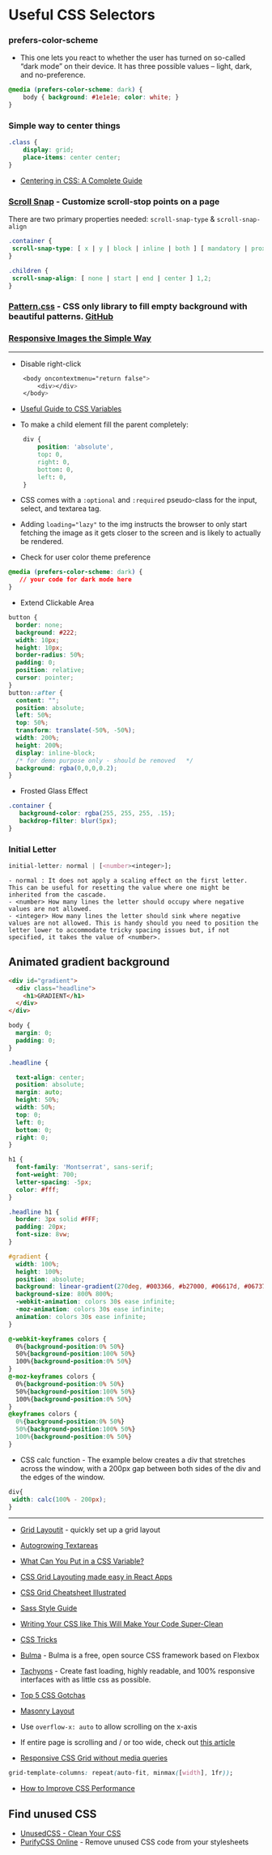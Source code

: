 # Useful CSS Selectors

### prefers-color-scheme
* This one lets you react to whether the user has turned on so-called “dark mode” on their device. It has three possible values – light, dark, and no-preference.
```CSS
@media (prefers-color-scheme: dark) {
    body { background: #1e1e1e; color: white; }
}
```

### Simple way to center things
``` CSS
.class {
    display: grid;
    place-items: center center;
}
```

* [Centering in CSS: A Complete Guide](https://css-tricks.com/centering-css-complete-guide/)

### [Scroll Snap](https://blog.logrocket.com/how-to-use-css-scroll-snap/) - Customize scroll-stop points on a page
There are two primary properties needed: `scroll-snap-type` & `scroll-snap-align`
``` CSS
.container {
 scroll-snap-type: [ x | y | block | inline | both ] [ mandatory | proximity ];
}
```
``` CSS
.children {
 scroll-snap-align: [ none | start | end | center ] 1,2;
}
```

### [Pattern.css](https://bansal.io/pattern-css) - CSS only library to fill empty background with beautiful patterns. [GitHub](https://github.com/bansal-io/pattern.css)

### [Responsive Images the Simple Way](https://cloudfour.com/thinks/responsive-images-the-simple-way/)

---

* Disable right-click 
``` CSS
    <body oncontextmenu="return false">
        <div></div>
    </body>
```
* [Useful Guide to CSS Variables](https://increment.com/frontend/a-users-guide-to-css-variables/)

* To make a child element fill the parent completely:
``` CSS
    div {
        position: 'absolute',
        top: 0,
        right: 0,
        bottom: 0,
        left: 0,
    }
```

* CSS comes with a `:optional` and `:required` pseudo-class for the input, select, and textarea tag.

* Adding `loading="lazy"` to the img instructs the browser to only start fetching the image as it gets closer to the screen and is likely to actually be rendered.

* Check for user color theme preference
```css
@media (prefers-color-scheme: dark) {
   // your code for dark mode here
}
```

* Extend Clickable Area
```css
button {
  border: none;
  background: #222;
  width: 10px;
  height: 10px;
  border-radius: 50%;
  padding: 0;
  position: relative;
  cursor: pointer;
}
button::after {
  content: "";
  position: absolute;
  left: 50%;
  top: 50%;
  transform: translate(-50%, -50%);
  width: 200%;
  height: 200%;
  display: inline-block;
  /* for demo purpose only - should be removed   */
  background: rgba(0,0,0,0.2);
}
```

* Frosted Glass Effect
```css
.container {
   background-color: rgba(255, 255, 255, .15);
   backdrop-filter: blur(5px);
}
```

### Initial Letter
```css
initial-letter: normal | [<number><integer>];
```

    - normal : It does not apply a scaling effect on the first letter. This can be useful for resetting the value where one might be inherited from the cascade.
    - <number> How many lines the letter should occupy where negative values are not allowed.
    - <integer> How many lines the letter should sink where negative values are not allowed. This is handy should you need to position the letter lower to accommodate tricky spacing issues but, if not specified, it takes the value of <number>.

## Animated gradient background
```html
<div id="gradient">
  <div class="headline">
    <h1>GRADIENT</h1>
  </div>
</div>
```
```css
body {
  margin: 0;
  padding: 0;
}

.headline {

  text-align: center;
  position: absolute;
  margin: auto;
  height: 50%;
  width: 50%;
  top: 0;
  left: 0;
  bottom: 0;
  right: 0;
}

h1 {
  font-family: 'Montserrat', sans-serif;
  font-weight: 700;
  letter-spacing: -5px;
  color: #fff;
}

.headline h1 {
  border: 3px solid #FFF;
  padding: 20px;
  font-size: 8vw;
}

#gradient {
  width: 100%;
  height: 100%;
  position: absolute;
  background: linear-gradient(270deg, #003366, #b27000, #06617d, #067370);
  background-size: 800% 800%;
  -webkit-animation: colors 30s ease infinite;
  -moz-animation: colors 30s ease infinite;
  animation: colors 30s ease infinite;
}

@-webkit-keyframes colors {
  0%{background-position:0% 50%}
  50%{background-position:100% 50%}
  100%{background-position:0% 50%}
}
@-moz-keyframes colors {
  0%{background-position:0% 50%}
  50%{background-position:100% 50%}
  100%{background-position:0% 50%}
}
@keyframes colors { 
  0%{background-position:0% 50%}
  50%{background-position:100% 50%}
  100%{background-position:0% 50%}
}
```

* CSS calc function - The example below creates a div that stretches across the window, with a 200px gap between both sides of the div and the edges of the window.
```css
div{
 width: calc(100% - 200px);
}
```

---

* [Grid Layoutit](https://grid.layoutit.com) - quickly set up a grid layout

* [Autogrowing Textareas](https://css-tricks.com/the-cleanest-trick-for-autogrowing-textareas/)

* [What Can You Put in a CSS Variable?](https://codersblock.com/blog/what-can-you-put-in-a-css-variable/)

* [CSS Grid Layouting made easy in React Apps](https://medium.com/@paramsingh_66174/css-grid-layouting-made-easy-in-react-apps-a8a6b1a23531)

* [CSS Grid Cheatsheet Illustrated](https://dev.to/joyshaheb/css-grid-cheat-sheet-illustrated-in-2021-1a3)

* [Sass Style Guide](https://css-tricks.com/sass-style-guide/)

* [Writing Your CSS like This Will Make Your Code Super-Clean](https://levelup.gitconnected.com/writing-your-css-like-this-will-make-your-code-super-clean-f82d4bfeb468)

* [CSS Tricks](https://css-tricks.com)

* [Bulma](https://bulma.io) - Bulma is a free, open source CSS framework based on Flexbox

* [Tachyons](https://tachyons.io) - Create fast loading, highly readable, and 100% responsive interfaces with as little css as possible.

* [Top 5 CSS Gotchas](https://sargalias.medium.com/the-top-5-css-gotchas-and-a-few-bonus-d39755c79527)

* [Masonry Layout](https://www.smashingmagazine.com/2021/02/things-you-can-do-with-css-today/)

* Use `overflow-x: auto` to allow scrolling on the x-axis
* If entire page is scrolling and / or too wide, check out [this article](https://ishadeed.com/article/min-content-size-css-grid/)

* [Responsive CSS Grid without media queries](https://medium.com/dev-genius/css-grid-responsive-without-media-queries-2351cf3bf386)
```css
grid-template-columns: repeat(auto-fit, minmax([width], 1fr));
```

* [How to Improve CSS Performance](https://calibreapp.com/blog/css-performance)
##  Find unused CSS
  * [UnusedCSS - Clean Your CSS](https://unused-css.com)
  * [PurifyCSS Online](https://purifycss.online) - Remove unused CSS code from your stylesheets
